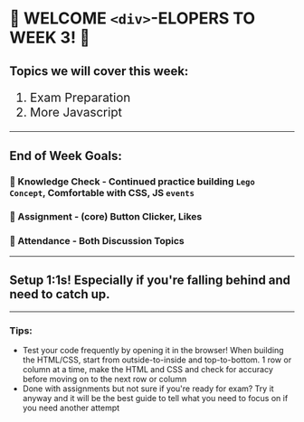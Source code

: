# :tada: WELCOME `<div>`-ELOPERS TO WEEK 3! :tada:
## Topics we will cover this week:
<ol style="font-size: 16pt">
<li>Exam Preparation</li>
<li>More Javascript</li>
</ol>

---
## End of Week Goals:
### 🎯 Knowledge Check - Continued practice building `Lego Concept`, Comfortable with CSS, JS `events`
### :pushpin: Assignment - (core) Button Clicker, Likes
### :pushpin: Attendance - Both Discussion Topics
---
## Setup 1:1s! Especially if you're falling behind and need to catch up.
---
### Tips:
- Test your code frequently by opening it in the browser! When building the HTML/CSS, start from outside-to-inside and top-to-bottom. 1 row or column at a time, make the HTML and CSS and check for accuracy before moving on to the next row or column
- Done with assignments but not sure if you're ready for exam? Try it anyway and it will be the best guide to tell what you need to focus on if you need another attempt